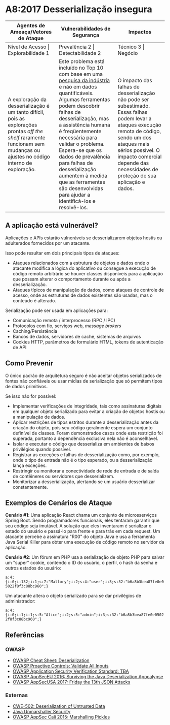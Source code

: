 # A8:2017 Desserialização insegura

| Agentes de Ameaça/Vetores de Ataque | Vulnerabilidades de Segurança | Impactos |
| -- | -- | -- |
| Nível de Acesso \| Explorabilidade 1 | Prevalência 2 \| Detectabilidade 2 | Técnico 3 \| Negócio |
| A exploração da desserialização é um tanto difícil, pois as explorações prontas *off the shelf* raramente funcionam sem mudanças ou ajustes no código interno de exploração. | Este problema está incluído no Top 10 com base em uma [pesquisa da indústria](https://owasp.blogspot.com/2017/08/owasp-top-10-2017-project-update.html) e não em dados quantificáveis. Algumas ferramentas podem descobrir falhas de desserialização, mas a assistência humana é freqüentemente necessária para validar o problema. Espera-se que os dados de prevalência para falhas de desserialização aumentem à medida que as ferramentas são desenvolvidas para ajudar a identificá-los e resolvê-los. | O impacto das falhas de desserialização não pode ser subestimado. Essas falhas podem levar a ataques execução remota de código, sendo um dos ataques mais sérios possível. O impacto comercial depende das necessidades de proteção de sua aplicação e dados. |

## A aplicação está vulnerável?

Aplicações e APIs estarão vulneráveis se desserializarem objetos hostis ou adulterados fornecidos por um atacante.

Isso pode resultar em dois principais tipos de ataques:

* Ataques relacionados com a estrutura de objetos e dados onde o atacante modifica a lógica do aplicativo ou consegue a execução de código remoto arbitrário se houver classes disponíveis para a aplicação que possam alterar o comportamento durante ou após a desserialização. 
* Ataques típicos de manipulação de dados, como ataques de controle de acesso, onde as estruturas de dados existentes são usadas, mas o conteúdo é alterado.

Serialização pode ser usada em aplicações para:

* Comunicação remota / interprocesso (RPC / IPC)
* Protocolos com fio, serviços web, *message brokers*
* Caching/Persistência
* Bancos de dados, servidores de cache, sistemas de arquivos
* Cookies HTTP, parâmetros de formulário HTML, tokens de autenticação de API

## Como Prevenir

O único padrão de arquitetura seguro é não aceitar objetos serializados de fontes não confiáveis ou usar mídias de serialização que só permitem tipos de dados primitivos.

Se isso não for possível:

* Implementar verificações de integridade, tais como assinaturas digitais em qualquer objeto serializado para evitar a criação de objetos hostis ou a manipulação de dados.
* Aplicar restrições de tipos estritos durante a desserialização antes da criação do objeto, pois seu código geralmente espera um conjunto definível de classes. Foram demonstrados casos onde esta restrição foi superada, portanto a dependência exclusiva nela não é aconselhável.
* Isolar e executar o código que desserializa em ambientes de baixos privilégios quando possível.
* Registrar as exceções e falhas de desserialização como, por exemplo, onde o tipo de entrada não é o tipo esperado, ou a desserialização lança exceções.
* Restringir ou monitorar a conectividade de rede de entrada e de saída de contêineres ou servidores que desserializem.
* Monitorizar a desserialização, alertando se um usuário desserializar constantemente.

## Exemplos de Cenários de Ataque

**Cenário #1**: Uma aplicação React chama um conjunto de microsserviços Spring Boot. Sendo programadores funcionais, eles tentaram garantir que seu código seja imutável. A solução que eles inventaram é serializar o estado do usuário e passá-lo para frente e para trás em cada request. Um atacante percebe a assinatura "R00" do objeto Java e usa a ferramenta Java Serial Killer para obter uma execução de código remoto no servidor da aplicação.

**Cenário #2**: Um fórum em PHP usa a serialização de objeto PHP para salvar um "super" cookie, contendo o ID do usuário, o perfil, o hash da senha e outros estados do usuário:

`a:4:{i:0;i:132;i:1;s:7:"Mallory";i:2;s:4:"user";i:3;s:32:"b6a8b3bea87fe0e05022f8f3c88bc960";}`

Um atacante altera o objeto serializado para se dar privilégios de administrador:

`a:4:{i:0;i:1;i:1;s:5:"Alice";i:2;s:5:"admin";i:3;s:32:"b6a8b3bea87fe0e05022f8f3c88bc960";}`

## Referências

### OWASP

* [OWASP Cheat Sheet: Deserialization](https://www.owasp.org/index.php/Deserialization_Cheat_Sheet)
* [OWASP Proactive Controls: Validate All Inputs](https://www.owasp.org/index.php/OWASP_Proactive_Controls#4:_Validate_All_Inputs)
* [OWASP Application Security Verification Standard: TBA](https://www.owasp.org/index.php/Category:OWASP_Application_Security_Verification_Standard_Project#tab=Home)
* [OWASP AppSecEU 2016: Surviving the Java Deserialization Apocalypse](https://speakerdeck.com/pwntester/surviving-the-java-deserialization-apocalypse)
* [OWASP AppSecUSA 2017: Friday the 13th JSON Attacks](https://speakerdeck.com/pwntester/friday-the-13th-json-attacks)

### Externas

* [CWE-502: Deserialization of Untrusted Data](https://cwe.mitre.org/data/definitions/502.html)
* [Java Unmarshaller Security](https://github.com/mbechler/marshalsec)
* [OWASP AppSec Cali 2015: Marshalling Pickles](http://frohoff.github.io/appseccali-marshalling-pickles/)
